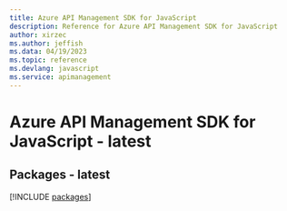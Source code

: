 ```yaml
---
title: Azure API Management SDK for JavaScript
description: Reference for Azure API Management SDK for JavaScript
author: xirzec
ms.author: jeffish
ms.data: 04/19/2023
ms.topic: reference
ms.devlang: javascript
ms.service: apimanagement
---
```

# Azure API Management SDK for JavaScript - latest
## Packages - latest
[!INCLUDE [packages](api-management-index.md)]